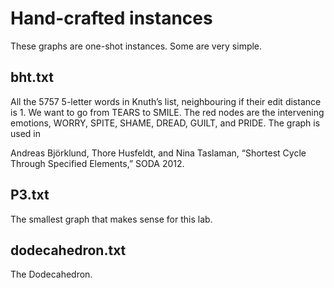 Hand-crafted instances
======================

These graphs are one-shot instances.
Some are very simple.

bht.txt
-------

All the 5757 5-letter words in Knuth’s list,
neighbouring if their edit distance is 1.
We want to go from TEARS to SMILE.
The red nodes are the intervening emotions,
WORRY, SPITE, SHAME, DREAD, GUILT, and PRIDE.
The graph is used in

Andreas Björklund, Thore Husfeldt, and Nina Taslaman,
“Shortest Cycle Through Specified Elements,”
SODA 2012.

P3.txt
------------
The smallest graph that makes sense for this lab.

dodecahedron.txt
----------------
The Dodecahedron.

